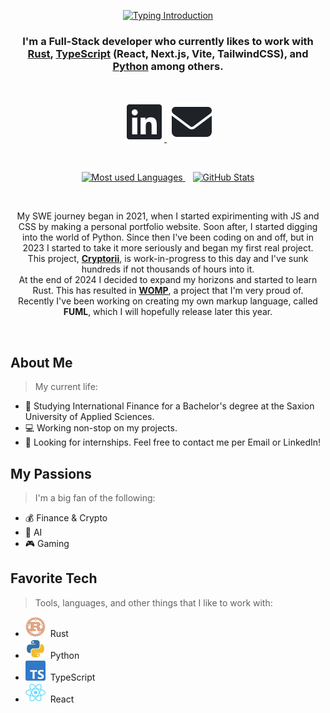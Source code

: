 <p align="center">
    <a href="https://git.io/typing-svg">
        <picture>
            <source media="(prefers-color-scheme: dark)"
                srcset="https://readme-typing-svg.demolab.com?font=Space+Mono&size=32&duration=3000&pause=500&color=f0f6fc&center=true&vCenter=true&width=520&lines=Welcome+to+my+profile!;My+name+is+Nikolas+Sturm%2C;Nice+to+meet+you!">
            <source media="(prefers-color-scheme: light)"
                srcset="https://readme-typing-svg.demolab.com?font=Space+Mono&size=32&duration=3000&pause=500&color=1F2328&center=true&vCenter=true&width=520&lines=Welcome+to+my+profile!;My+name+is+Nikolas+Sturm%2C;Nice+to+meet+you!">
            <img 
                src="https://readme-typing-svg.demolab.com?font=Space+Mono&size=32&duration=3000&pause=500&color=1F2328&center=true&vCenter=true&width=520&lines=Welcome+to+my+profile!;My+name+is+Nikolas+Sturm%2C;Nice+to+meet+you!" alt="Typing Introduction" />
        </picture>
    </a>
</p>

<h3 align="center">
    I'm a Full-Stack developer who currently likes to work with<br/><a href="https://www.rust-lang.org/">Rust</a>, <a href="https://www.typescriptlang.org/">TypeScript</a> (React, Next.js, Vite, TailwindCSS), and <a href="https://www.python.org/">Python</a> among others.
</h3>
<br/>
<p align="center">
  <a href="https://www.linkedin.com/in/nikolas-sturm/" target="_blank">
    <picture>
        <source media="(prefers-color-scheme: dark)"
            srcset="assets/linkedin-dark.svg">
        <source media="(prefers-color-scheme: light)"
            srcset="assets/linkedin-light.svg">
        <img 
            src="assets/linkedin-light.svg" alt="LinkedIn" />
    </picture>
  </a>
  &nbsp;
  <a href="mailto:code@nsturm.me" target="_blank">
    <picture>
        <source media="(prefers-color-scheme: dark)"
            srcset="assets/mail-dark.svg">
        <source media="(prefers-color-scheme: light)"
            srcset="assets/mail-light.svg">
        <img 
            src="assets/mail-light.svg" alt="Mail" />
    </picture>
  </a>
</p>
<br/>
<p align="center">
    <a href="https://github.com/nikolas-sturm">
        <picture>
            <source media="(prefers-color-scheme: dark)"
                srcset="https://nikolas-sturm-github-stats.vercel.app/api/top-langs?username=nikolas-sturm&locale=en&layout=donut&langs_count=5&hide=javascript,jupyter%20notebook,css,scss,html,julia&size_weight=0.6&count_weight=0.4&theme=dark">
            <source media="(prefers-color-scheme: light)"
                srcset="https://nikolas-sturm-github-stats.vercel.app/api/top-langs?username=nikolas-sturm&locale=en&layout=donut&langs_count=5&hide=javascript,jupyter%20notebook,css,scss,html,julia&size_weight=0.6&count_weight=0.4">
            <img 
                src="https://nikolas-sturm-github-stats.vercel.app/api/top-langs?username=nikolas-sturm&locale=en&layout=donut&langs_count=5&hide=javascript,jupyter%20notebook,css,scss,html,julia&size_weight=0.6&count_weight=0.4"
                alt="Most used Languages" />
        </picture>
    </a>
    &nbsp;&nbsp;
    <a href="https://github.com/nikolas-sturm">
        <picture>
            <source media="(prefers-color-scheme: dark)"
                srcset="https://nikolas-sturm-github-stats.vercel.app/api/?username=nikolas-sturm&show_icons=true&locale=en&theme=dark&line_height=28">
            <source media="(prefers-color-scheme: light)"
                srcset="https://nikolas-sturm-github-stats.vercel.app/api/?username=nikolas-sturm&show_icons=true&locale=en&line_height=28">
            <img 
                src="https://nikolas-sturm-github-stats.vercel.app/api/?username=nikolas-sturm&show_icons=true&locale=en&line_height=28"
                alt="GitHub Stats" />
        </picture>
    </a>
</p>
<br/>
<p align="center">
    My SWE journey began in 2021, when I started expirimenting with JS and CSS by making a personal portfolio website. Soon after, I started digging into the world of Python.
    Since then I've been coding on and off, but in 2023 I started to take it more seriously and began my first real project.<br/>
    This project, <strong><a href="https://github.com/cryptotou">Cryptorii</a></strong>, is work-in-progress to this day and I've sunk hundreds if not thousands of hours into it.<br/>
    At the end of 2024 I decided to expand my horizons and started to learn Rust. This has resulted in <strong><a href="https://github.com/nikolas-sturm/WOMP">WOMP</a></strong>, a project that I'm very proud of.<br/>
    Recently I've been working on creating my own markup language, called <strong>FUML</strong>, which I will hopefully release later this year.
</p>
<br/>

## About Me
> My current life:
- 🔬 Studying International Finance for a Bachelor's degree at the Saxion University of Applied Sciences.
- 💻 Working non-stop on my projects.
- 🏢 Looking for internships. Feel free to contact me per Email or LinkedIn!


## My Passions
> I'm a big fan of the following:
- 💰 Finance & Crypto
- 🤖 AI
- 🎮 Gaming

## Favorite Tech
> Tools, languages, and other things that I like to work with:
- ![Rust Icon](/assets/rust.svg)&nbsp;&nbsp;Rust
- ![Python Icon](/assets/python.svg)&nbsp;&nbsp;Python
- ![TypeScript Icon](/assets/typescript.svg)&nbsp;&nbsp;TypeScript
- ![React Icon](/assets/react.svg)&nbsp;&nbsp;React
